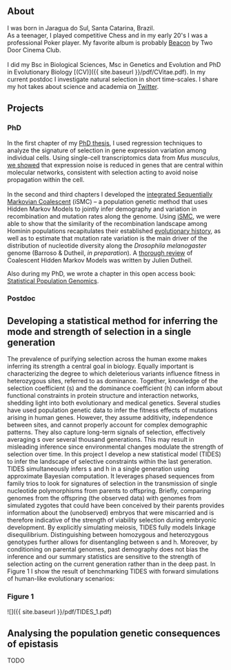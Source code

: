 ## About
I was born in Jaragua do Sul, Santa Catarina, Brazil.
<br>
As a teenager, I played competitive Chess and in my early 20's I was a professional Poker player.
My favorite album is probably [Beacon](https://open.spotify.com/album/3Mdzwty8ag5QyAYLxThypm?si=pMxZbAt7SGejBGPalS8h7g) by Two Door Cinema Club.
<br><br>
I did my Bsc in Biological Sciences, Msc in Genetics and Evolution and PhD in Evolutionary Biology [(CV)]({{ site.baseurl }}/pdf/CVitae.pdf).
In my current postdoc I investigate natural selection in short time-scales. 
I share my hot takes about science and academia on [Twitter](https://twitter.com/gv_barroso).

## Projects

### PhD
In the first chapter of my [PhD thesis][phd], I used regression techniques to analyze the signature of selection in gene expression variation among individual cells. Using single-cell transcriptomics data from _Mus musculus_, [we showed](https://www.genetics.org/content/208/1/173) that expression noise is reduced in genes that are central within molecular networks, consistent with selection acting to avoid noise propagation within the cell.
<br><br>
In the second and third chapters I developed the [integrated Sequentially Markovian Coalescent][ismc] (iSMC) – a population genetic method that uses Hidden Markov Models to jointly infer demography and variation in recombination and mutation rates along the genome. Using [iSMC][ismc], we were able to show that the similarity of the recombination landscape among Hominin populations recapitulates their established [evolutionary history](https://journals.plos.org/plosgenetics/article?id=10.1371/journal.pgen.1008449), as well as to estimate that mutation rate variation is the main driver of the distribution of nucleotide diversity along the _Drosophila melanogaster_ genome (Barroso & Dutheil, _in preparation_). A [thorough review](https://arxiv.org/abs/2010.08359) of Coalescent Hidden Markov Models was written by Julien Dutheil.

Also during my PhD, we wrote a chapter in this open access book: [Statistical Population Genomics](https://link.springer.com/book/10.1007/978-1-0716-0199-0).

### Postdoc

## Developing a statistical method for inferring the mode and strength of selection in a single generation 

The prevalence of purifying selection across the human exome makes inferring its strength a central goal in biology. Equally important is characterizing the degree to which deleterious variants influence fitness in heterozygous sites, referred to as dominance. Together, knowledge of the selection coefficient (s) and the dominance coefficient (h) can inform about functional constraints in protein structure and interaction networks, shedding light into both evolutionary and medical genetics. Several studies have used population genetic data to infer the fitness effects of mutations arising in human genes. However, they assume additivity, independence between sites, and cannot properly account for complex demographic patterns. They also capture long-term signals of selection, effectively averaging s over several thousand generations. This may result in misleading inference since environmental changes modulate the strength of selection over time. In this project I develop a new statistical model (TIDES) to infer the landscape of selective constraints within the last generation. TIDES simultaneously infers s and h in a single generation using approximate Bayesian computation. It leverages phased sequences from family trios to look for signatures of selection in the transmission of single nucleotide polymorphisms from parents to offspring. Briefly, comparing genomes from the offspring (the observed data) with genomes from simulated zygotes that could have been conceived by their parents provides information about the (unobserved) embryos that were miscarried and is therefore indicative of the strength of viability selection during embryonic development. By explicitly simulating meiosis, TIDES fully models linkage disequilibrium. Distinguishing between homozygous and heterozygous genotypes further allows for disentangling between s and h. Moreover, by conditioning on parental genomes, past demography does not bias the inference and our summary statistics are sensitive to the strength of selection acting on the current generation rather than in the deep past. In Figure 1 I show the result of benchmarking TIDES with forward simulations of human-like evolutionary scenarios:

### Figure 1
![]({{ site.baseurl }}/pdf/TIDES_1.pdf)

## Analysing the population genetic consequences of epistasis

TODO

[phd]: https://macau.uni-kiel.de/servlets/MCRFileNodeServlet/dissertation_derivate_00008280/Diss_GVB_Thesis.pdf
[ismc]: https://github.com/gvbarroso/iSMC
[tides]: https://github.com/gvbarroso/ABCDFE

